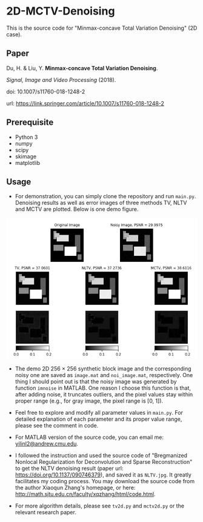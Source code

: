 # 2D-MCTV-Denoising
This is the source code for "Minmax-concave Total Variation Denoising" (2D case).

## Paper
Du, H. & Liu, Y. **Minmax-concave Total Variation Denoising**.

*Signal, Image and Video Processing* (2018).

doi: 10.1007/s11760-018-1248-2

url: <https://link.springer.com/article/10.1007/s11760-018-1248-2>

## Prerequisite
- Python 3
- numpy
- scipy
- skimage
- matplotlib

## Usage
- For demonstration, you can simply clone the repository and run `main.py`. Denoising results as well as error images of three methods TV, NLTV and MCTV are plotted. Below is one demo figure.

<div align = center>
<img src = "./demo.png" alt = "demo" />
</div>

- The demo 2D 256 × 256 synthetic block image and the corresponding noisy one are saved as `image.mat` and `noi_image.mat`, respectively. One thing I should point out is that the noisy image was generated by function `imnoise` in MATLAB. One reason I choose this function is that, after adding noise, it truncates outliers, and the pixel values stay within proper range (e.g., for gray image, the pixel range is [0, 1]). 

- Feel free to explore and modify all parameter values in `main.py`. For detailed explanation of each parameter and its proper value range, please see the comment in code. 

- For MATLAB version of the source code, you can email me: <yilinl2@andrew.cmu.edu>.

- I followed the instruction and used the source code of "Bregmanized Nonlocal Regularization for Deconvolution and Sparse Reconstruction" to get the NLTV denoising result (paper url: <https://doi.org/10.1137/090746379>), and saved it as `NLTV.jpg`. It greatly facilitates my coding process. You may download the source code from the author Xiaoqun Zhang's homepage, or here: <http://math.sjtu.edu.cn/faculty/xqzhang/html/code.html>.

- For more algorithm details, please see `tv2d.py` and `mctv2d.py` or the relevant research paper.